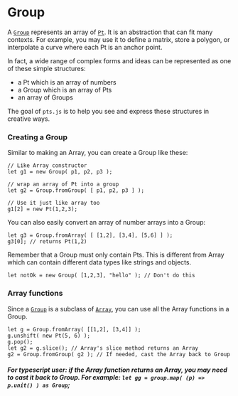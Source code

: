 # Group

A [`Group`](#pt-group) represents an array of [`Pt`](#pt-pt). It is an abstraction that can fit many contexts. For example, you may use it to define a matrix, store a polygon, or interpolate a curve where each Pt is an anchor point.

In fact, a wide range of complex forms and ideas can be represented as one of these simple structures:
- a Pt which is an array of numbers
- a Group which is an array of Pts
- an array of Groups

The goal of `pts.js` is to help you see and express these structures in creative ways.

### Creating a Group

Similar to making an Array, you can create a Group like these:

```
// Like Array constructor
let g1 = new Group( p1, p2, p3 );

// wrap an array of Pt into a group
let g2 = Group.fromGroup( [ p1, p2, p3 ] ); 

// Use it just like array too
g1[2] = new Pt(1,2,3);
```

You can also easily convert an array of number arrays into a Group:
```
let g3 = Group.fromArray( [ [1,2], [3,4], [5,6] ] );
g3[0]; // returns Pt(1,2)
```

Remember that a Group must only contain Pts. This is different from Array which can contain different data types like strings and objects.

```
let notOk = new Group( [1,2,3], "hello" ); // Don't do this
```

### Array functions
Since a [`Group`](#pt-group) is a subclass of [`Array`](https://developer.mozilla.org/en-US/docs/Web/JavaScript/Reference/Global_Objects/Array), you can use all the Array functions in a Group. 

```
let g = Group.fromArray( [[1,2], [3,4]] );
g.unshift( new Pt(5, 6) );
g.pop();
let g2 = g.slice(); // Array's slice method returns an Array
g2 = Group.fromGroup( g2 ); // If needed, cast the Array back to Group
```

##### For typescript user: if the Array function returns an Array, you may need to cast it back to Group. For example: `let gg = group.map( (p) => p.unit() ) as Group`;

